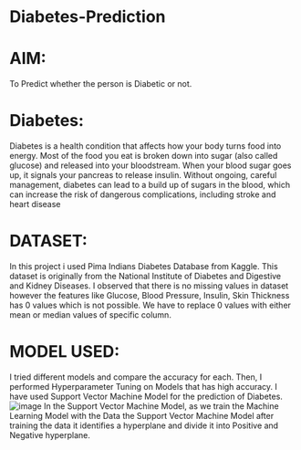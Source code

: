# Diabetes-Prediction
# AIM:
To Predict whether the person is Diabetic or not.
# Diabetes:
Diabetes is a health condition that affects how your body turns food into energy. Most of the food you eat is broken down into sugar (also called glucose) and released into your bloodstream. When your blood sugar goes up, it signals your pancreas to release insulin.
Without ongoing, careful management, diabetes can lead to a build up of sugars in the blood, which can increase the risk of dangerous complications, including stroke and heart disease
# DATASET:
In this project i used Pima Indians Diabetes Database from Kaggle. This dataset is originally from the National Institute of Diabetes and Digestive and Kidney Diseases.
     I observed that there is no missing values in dataset however the features like Glucose, Blood Pressure, Insulin, Skin Thickness has 0 values which is not possible. We have to replace 0 values with either mean or median values of specific column.
# MODEL USED:
I tried different models and compare the accuracy for each. Then, I performed Hyperparameter Tuning on Models that has high accuracy. I have used Support Vector Machine Model for the prediction of Diabetes.
![image](https://user-images.githubusercontent.com/113938735/201736405-429398f7-bb53-40f2-a52b-7052ed3dad79.png)
In the Support Vector Machine Model, as we train the Machine Learning Model with the Data the Support Vector Machine Model after training the data it identifies a hyperplane and divide it into Positive and Negative hyperplane.
